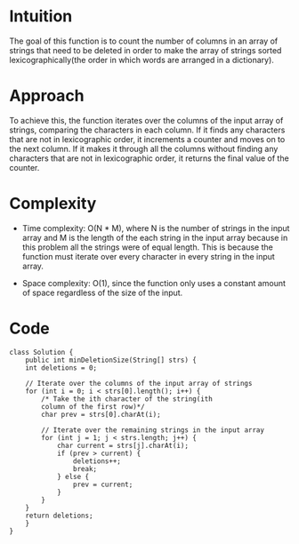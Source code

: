 # Intuition

The goal of this function is to count the number of columns in an array of strings that need to be deleted in order to make the array of strings sorted lexicographically(the order in which words are arranged in a dictionary).

# Approach

To achieve this, the function iterates over the columns of the input array of strings, comparing the characters in each column. If it finds any characters that are not in lexicographic order, it increments a counter and moves on to the next column. If it makes it through all the columns without finding any characters that are not in lexicographic order, it returns the final value of the counter.

# Complexity

- Time complexity:
  O(N \* M), where N is the number of strings in the input array and M is the length of the each string in the input array because in this problem all the strings were of equal length. This is because the function must iterate over every character in every string in the input array.

- Space complexity:
  O(1), since the function only uses a constant amount of space regardless of the size of the input.

# Code

```
class Solution {
    public int minDeletionSize(String[] strs) {
    int deletions = 0;

    // Iterate over the columns of the input array of strings
    for (int i = 0; i < strs[0].length(); i++) {
        /* Take the ith character of the string(ith
        column of the first row)*/
        char prev = strs[0].charAt(i);

        // Iterate over the remaining strings in the input array
        for (int j = 1; j < strs.length; j++) {
            char current = strs[j].charAt(i);
            if (prev > current) {
                deletions++;
                break;
            } else {
                prev = current;
            }
        }
    }
    return deletions;
    }
}

```
